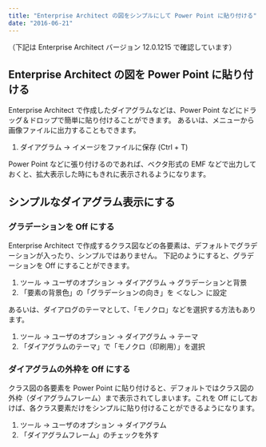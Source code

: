 ```yaml
---
title: "Enterprise Architect の図をシンプルにして Power Point に貼り付ける"
date: "2016-06-21"
---
```


（下記は Enterprise Architect バージョン 12.0.1215 で確認しています）

Enterprise Architect の図を Power Point に貼り付ける
----

Enterprise Architect で作成したダイアグラムなどは、Power Point などにドラッグ＆ドロップで簡単に貼り付けることができます。
あるいは、メニューから画像ファイルに出力することもできます。

1. ダイアグラム → イメージをファイルに保存 (Ctrl + T)

Power Point などに張り付けるのであれば、ベクタ形式の EMF などで出力しておくと、拡大表示した時にもきれに表示されるようになります。



シンプルなダイアグラム表示にする
----

### グラデーションを Off にする

Enterprise Architect で作成するクラス図などの各要素は、デフォルトでグラデーションが入ったり、シンプルではありません。
下記のようにすると、グラデーションを Off にすることができます。

  1. ツール → ユーザのオプション → ダイアグラム → グラデーションと背景
  2. 「要素の背景色」の「グラデーションの向き」を ＜なし＞ に設定

あるいは、ダイアログのテーマとして、「モノクロ」などを選択する方法もあります。

  1. ツール → ユーザのオプション → ダイアグラム → テーマ
  2. 「ダイアグラムのテーマ」で「モノクロ（印刷用）」を選択


### ダイアグラムの外枠を Off にする

クラス図の各要素を Power Point に貼り付けると、デフォルトではクラス図の外枠（ダイアグラムフレーム）まで表示されてしまいます。これを Off にしておけば、各クラス要素だけをシンプルに貼り付けることができるようになります。

  1. ツール → ユーザのオプション → ダイアグラム
  2. 「ダイアグラムフレーム」のチェックを外す

